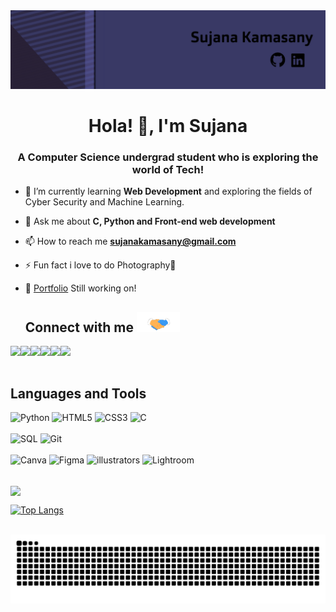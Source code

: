 <img src="https://github.com/sujana-kamasany/Profile-Assets/blob/main/gitbg2.png"/>
<h1 align="center">Hola! 👋, I'm Sujana</h1>
<h3 align="center">A Computer Science undergrad student who is exploring the world of Tech! </h3>

- 🌱 I’m currently learning **Web Development** and exploring the fields of Cyber Security and Machine Learning.

- 💬 Ask me about **C, Python and Front-end web development**

- 📫 How to reach me **sujanakamasany@gmail.com**

- ⚡ Fun fact i love to do Photography📸

- 🖤 [Portfolio](flowcv.me/n5bsxnu121tv886jltyg5vnsli) Still working on!

  ## Connect with me <img src="https://github.com/sujana-kamasany/Profile-Assets/blob/main/assets/Handshake.gif" height="32px">

<a href="https://www.linkedin.com/in/sujana--k/" target="blank" >
  <img align="left"  src="https://img.shields.io/badge/LinkedIn-0077B5?style=for-the-badge&logo=linkedin&logoColor=white" />
  </a>
<a href="https://twitter.com/sujana_kamasany" target="blank" >
    <img align="left" src="https://img.shields.io/badge/Twitter-1DA1F2?style=for-the-badge&logo=twitter&logoColor=white"/>
  </a>
  <a href="https://hashnode.com/@sujana-kamasany" target="_blank">
    <img align="left"  src="https://img.shields.io/badge/Hashnode-2962FF?style=for-the-badge&logo=hashnode&logoColor=white" />
  </a>
  <a href="https://www.instagram.com/sujana.mohan/">
    <img align="left"  src="https://img.shields.io/badge/Instagram-E4405F?style=for-the-badge&logo=instagram&logoColor=white" />
  </a>
  
  <a href="https://dev.to/sujanakamasany">
    <img align="left"src="https://img.shields.io/badge/dev.to-0A0A0A?style=for-the-badge&logo=devdotto&logoColor=white" />
  </a>
  
   <a href="https://www.polywork.com/sujana_kamasany">
    <img align="left"src="https://img.shields.io/badge/polywork-543DE0?style=for-the-badge&logo=polywork&logoColor=white" />
  </a>

  <br>
  <br>

## Languages and Tools

![Python](https://img.shields.io/badge/Python-FFFFFF?style=for-the-badge&logo=python&logoColor=darkgreen)
![HTML5](https://img.shields.io/badge/HTML5-E34F26?style=for-the-badge&logo=html5&logoColor=white)
![CSS3](https://img.shields.io/badge/CSS3-1572B6?style=for-the-badge&logo=css3&logoColor=white)
![C](https://img.shields.io/badge/C-00599C?style=for-the-badge&logo=c&logoColor=white)
<br>
<br>
![SQL](https://img.shields.io/badge/MySQL-005C84?style=for-the-badge&logo=mysql&logoColor=white)
![Git](https://img.shields.io/badge/Git-F05032?style=for-the-badge&logo=git&logoColor=white)
<br>
<br>
![Canva](https://img.shields.io/badge/Canva-%2320C4CB.svg?&style=for-the-badge&logo=Canva&logoColor=white)
![Figma](https://img.shields.io/badge/Figma-%69ff69.svg?&style=for-the-badge&logo=Figma&logoColor=white)
![illustrators](https://img.shields.io/badge/Adobe%20Illustrator-FF9A00?style=for-the-badge&logo=adobe%20illustrator&logoColor=white)
![Lightroom](https://img.shields.io/badge/Adobe%20Lightroom-31A8FF?style=for-the-badge&logo=Adobe%20Lightroom&logoColor=white)

<br>

<img align="center" src="https://github-readme-stats.vercel.app/api?username=sujana-kamasany&theme=tokyonight&show_icons=true"/>

<br>

[![Top Langs](https://github-readme-stats.vercel.app/api/top-langs/?username=sujana-kamasany&hide=php,css&langs_count=5&theme=tokyonight&show)](https://github.com/sujana-kamasany/github-readme-stats)

<br>

<img src="https://github.com/gurjeetsinghvirdee/gurjeetsinghvirdee/blob/main/github-user-contribution.svg"> 
